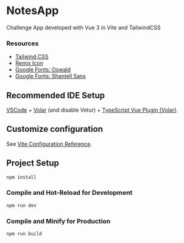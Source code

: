 # NotesApp

Challenge App developed with Vue 3 in Vite and TailwindCSS

### Resources

- [Tailwind CSS](https://tailwindcss.com)
- [Remix Icon](https://remixicon.com/)
- [Google Fonts: Oswald](https://fonts.google.com/specimen/Oswald)
- [Google Fonts: Shantell Sans](https://fonts.google.com/specimen/Shantell+Sans)

## Recommended IDE Setup

[VSCode](https://code.visualstudio.com/) + [Volar](https://marketplace.visualstudio.com/items?itemName=Vue.volar) (and disable Vetur) + [TypeScript Vue Plugin (Volar)](https://marketplace.visualstudio.com/items?itemName=Vue.vscode-typescript-vue-plugin).

## Customize configuration

See [Vite Configuration Reference](https://vitejs.dev/config/).

## Project Setup

```sh
npm install
```

### Compile and Hot-Reload for Development

```sh
npm run dev
```

### Compile and Minify for Production

```sh
npm run build
```
